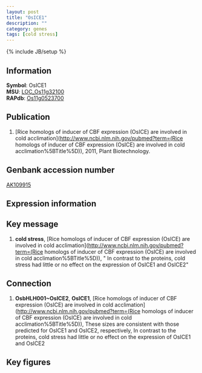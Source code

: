 ```yaml
---
layout: post
title: "OsICE1"
description: ""
category: genes
tags: [cold stress]
---
```

{% include JB/setup %}

## Information
__Symbol__: OsICE1  
__MSU__: [LOC_Os11g32100](http://rice.plantbiology.msu.edu/cgi-bin/ORF_infopage.cgi?orf=LOC_Os11g32100)  
__RAPdb__: [Os11g0523700](http://rapdb.dna.affrc.go.jp/viewer/gbrowse_details/irgsp1?name=Os11g0523700)  

## Publication
1. [Rice homologs of inducer of CBF expression (OsICE) are involved in cold acclimation](http://www.ncbi.nlm.nih.gov/pubmed?term=(Rice homologs of inducer of CBF expression (OsICE) are involved in cold acclimation%5BTitle%5D)), 2011, Plant Biotechnology.

## Genbank accession number
[AK109915](http://www.ncbi.nlm.nih.gov/nuccore/AK109915)

## Expression information

## Key message
1. __cold stress__, [Rice homologs of inducer of CBF expression (OsICE) are involved in cold acclimation](http://www.ncbi.nlm.nih.gov/pubmed?term=(Rice homologs of inducer of CBF expression (OsICE) are involved in cold acclimation%5BTitle%5D)), " In contrast to the proteins, cold stress had little or no effect on the expression of OsICE1 and OsICE2"

## Connection
1. __OsbHLH001~OsICE2__, __OsICE1__, [Rice homologs of inducer of CBF expression (OsICE) are involved in cold acclimation](http://www.ncbi.nlm.nih.gov/pubmed?term=(Rice homologs of inducer of CBF expression (OsICE) are involved in cold acclimation%5BTitle%5D)),  These sizes are consistent with those predicted for OsICE1 and OsICE2, respectively, In contrast to the proteins, cold stress had little or no effect on the expression of OsICE1 and OsICE2

## Key figures


